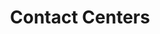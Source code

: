 ---
# This topic lives at
# https://digital.gov/topics/contact-centers

slug: "contact-centers"

# Topic Title
title: "Contact Centers"

# description — keep it short and clear
summary: ""


# Weight
weight: 2

# For more information on managing topics,
# see https://github.com/GSA/digitalgov.gov/wiki
---